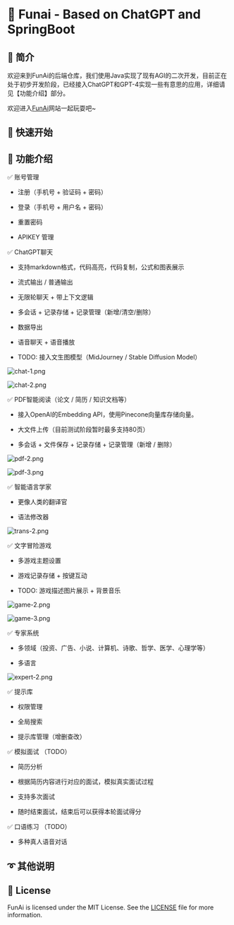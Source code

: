 # 🚀 Funai - Based on ChatGPT and SpringBoot

## 📖 简介

欢迎来到FunAi的后端仓库，我们使用Java实现了现有AGI的二次开发，目前正在处于初步开发阶段，已经接入ChatGPT和GPT-4实现一些有意思的应用，详细请见【功能介绍】部分。

欢迎进入[FunAi](http://chat4you.space:8081/)网站一起玩耍吧~

## 🔰 快速开始



## 🤖 功能介绍

✅ 账号管理

  - 注册（手机号 + 验证码 + 密码）

  - 登录（手机号 + 用户名 + 密码）

  - 重置密码

  - APIKEY 管理

✅ ChatGPT聊天

  - 支持markdown格式，代码高亮，代码复制，公式和图表展示

  - 流式输出 / 普通输出

  - 无限轮聊天 + 带上下文逻辑

  - 多会话 + 记录存储 + 记录管理（新增/清空/删除）

  - 数据导出

  - 语音聊天 + 语音播放

  - TODO: 接入文生图模型（MidJourney / Stable Diffusion Model）

  ![chat-1.png](FunAi-GitHub-readme+55224001-757a-43fd-9e9e-f27b176e5c3e/chat-1.png)

  ![chat-2.png](FunAi-GitHub-readme+55224001-757a-43fd-9e9e-f27b176e5c3e/chat-2.png)

✅ PDF智能阅读（论文 / 简历 / 知识文档等）

  - 接入OpenAI的Embedding API，使用Pinecone向量库存储向量。

  - 大文件上传（目前测试阶段暂时最多支持80页）

  - 多会话 + 文件保存 + 记录存储 + 记录管理（新增 / 删除） 

  ![pdf-2.png](FunAi-GitHub-readme+55224001-757a-43fd-9e9e-f27b176e5c3e/pdf-2.png)

  ![pdf-3.png](FunAi-GitHub-readme+55224001-757a-43fd-9e9e-f27b176e5c3e/pdf-3.png)

✅ 智能语言学家

  - 更像人类的翻译官

  - 语法修改器

  ![trans-2.png](FunAi-GitHub-readme+55224001-757a-43fd-9e9e-f27b176e5c3e/trans-2.png)

✅ 文字冒险游戏

  - 多游戏主题设置

  - 游戏记录存储 + 按键互动

  - TODO: 游戏描述图片展示 + 背景音乐

  ![game-2.png](FunAi-GitHub-readme+55224001-757a-43fd-9e9e-f27b176e5c3e/game-2.png)

  ![game-3.png](FunAi-GitHub-readme+55224001-757a-43fd-9e9e-f27b176e5c3e/game-3.png)

✅ 专家系统

  - 多领域（投资、广告、小说、计算机、诗歌、哲学、医学、心理学等）

  - 多语言

  ![expert-2.png](FunAi-GitHub-readme+55224001-757a-43fd-9e9e-f27b176e5c3e/expert-2.png)

✅ 提示库

  - 权限管理

  - 全局搜索

  - 提示库管理（增删查改）

✅ 模拟面试 （TODO）

  - 简历分析

  - 根据简历内容进行对应的面试，模拟真实面试过程

  - 支持多次面试

  - 随时结束面试，结束后可以获得本轮面试得分

✅ 口语练习 （TODO）

  - 多种真人语音对话





## ➰ 其他说明

## 📄 License

FunAi is licensed under the MIT License. See the [LICENSE](https://github.com/knuddelsgmbh/jtokkit/blob/main/LICENSE) file for more information.



